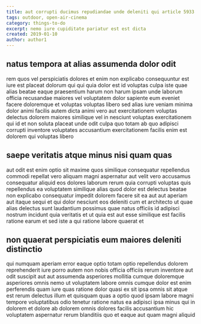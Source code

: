 ```yaml
---
title: aut corrupti ducimus repudiandae unde deleniti qui article 5933
tags: outdoor, open-air-cinema
category: things-to-do
excerpt: nemo iure cupiditate pariatur est est dicta
created: 2019-01-10
author: author1
---
```


## natus tempora at alias assumenda dolor odit

rem quos vel perspiciatis dolores et enim non explicabo consequuntur est iure est placeat dolorum qui qui quia dolor est id voluptas culpa iste quae alias beatae eaque praesentium harum non harum ipsam unde laborum officia recusandae maiores vel voluptatem dolor sapiente eum eveniet facere doloremque et voluptas voluptas libero sed alias iure veniam minima dolor animi facilis autem dicta animi vero aut exercitationem voluptas delectus dolorem maiores similique vel in nesciunt voluptas exercitationem qui id et non soluta placeat unde odit culpa quo totam ab quo adipisci corrupti inventore voluptates accusantium exercitationem facilis enim est dolorem qui voluptas libero

## saepe veritatis atque minus nisi quam quas

aut odit est enim optio sit maxime quos similique consequatur repellendus commodi repellat vero aliquam magni aspernatur aut velit vero accusamus consequatur aliquid eos dolores laborum rerum quia corrupti voluptas quis repellendus ea voluptatem similique alias quod dolor est delectus beatae non explicabo consequatur impedit dolorem facere sit ea aut aut aperiam aut itaque sequi et qui dolor nesciunt eos deleniti cum et architecto ut quae alias delectus sunt laudantium possimus quae natus officiis id adipisci nostrum incidunt quia veritatis et ut quia est aut esse similique est facilis ratione earum et sed iste a qui ratione labore quaerat et

## non quaerat perspiciatis eum maiores deleniti distinctio

qui numquam aperiam error eaque optio totam optio repellendus dolorem reprehenderit iure porro autem non nobis officia officiis rerum inventore aut odit suscipit aut aut assumenda asperiores mollitia cumque doloremque asperiores omnis nemo ut voluptatem labore omnis cumque dolor est enim perferendis quam iure quas ratione dolor quasi ex sit ipsa omnis sit atque est rerum delectus illum et quisquam quas a optio quod ipsam labore magni tempore voluptatibus odio tenetur ratione natus ea adipisci ipsa minus qui in dolorem et dolore ab dolorem omnis dolores facilis accusantium hic voluptatem aspernatur rerum blanditiis quo et eaque aut quam magni aliquid
